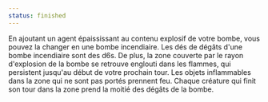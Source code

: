 ```yaml
---
status: finished
---
```

En ajoutant un agent épaississant au contenu explosif de votre bombe, vous pouvez la changer en une bombe incendiaire. Les dés de dégâts d'une bombe incendiaire sont des d6s. De plus, la zone couverte par le rayon d'explosion de la bombe se retrouve englouti dans les flammes, qui persistent jusqu'au début de votre prochain tour. Les objets inflammables dans la zone qui ne sont pas portés prennent feu. Chaque créature qui finit son tour dans la zone prend la moitié des dégâts de la bombe.